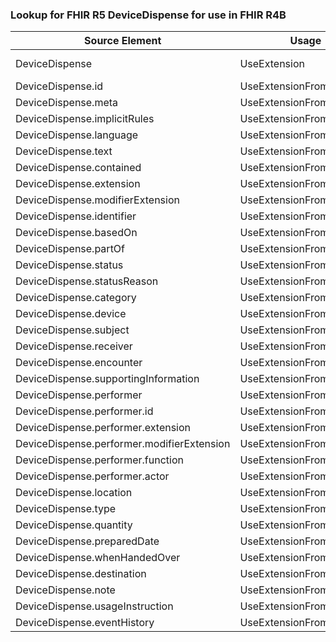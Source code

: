 ### Lookup for FHIR R5 DeviceDispense for use in FHIR R4B

| Source Element | Usage | Target |
| -------------- | ----- | ------ |
| DeviceDispense | UseExtension | http://hl7.org/fhir/5.0/StructureDefinition/extension-DeviceDispense |
| DeviceDispense.id | UseExtensionFromAncestor | - |
| DeviceDispense.meta | UseExtensionFromAncestor | - |
| DeviceDispense.implicitRules | UseExtensionFromAncestor | - |
| DeviceDispense.language | UseExtensionFromAncestor | - |
| DeviceDispense.text | UseExtensionFromAncestor | - |
| DeviceDispense.contained | UseExtensionFromAncestor | - |
| DeviceDispense.extension | UseExtensionFromAncestor | - |
| DeviceDispense.modifierExtension | UseExtensionFromAncestor | - |
| DeviceDispense.identifier | UseExtensionFromAncestor | - |
| DeviceDispense.basedOn | UseExtensionFromAncestor | - |
| DeviceDispense.partOf | UseExtensionFromAncestor | - |
| DeviceDispense.status | UseExtensionFromAncestor | - |
| DeviceDispense.statusReason | UseExtensionFromAncestor | - |
| DeviceDispense.category | UseExtensionFromAncestor | - |
| DeviceDispense.device | UseExtensionFromAncestor | - |
| DeviceDispense.subject | UseExtensionFromAncestor | - |
| DeviceDispense.receiver | UseExtensionFromAncestor | - |
| DeviceDispense.encounter | UseExtensionFromAncestor | - |
| DeviceDispense.supportingInformation | UseExtensionFromAncestor | - |
| DeviceDispense.performer | UseExtensionFromAncestor | - |
| DeviceDispense.performer.id | UseExtensionFromAncestor | - |
| DeviceDispense.performer.extension | UseExtensionFromAncestor | - |
| DeviceDispense.performer.modifierExtension | UseExtensionFromAncestor | - |
| DeviceDispense.performer.function | UseExtensionFromAncestor | - |
| DeviceDispense.performer.actor | UseExtensionFromAncestor | - |
| DeviceDispense.location | UseExtensionFromAncestor | - |
| DeviceDispense.type | UseExtensionFromAncestor | - |
| DeviceDispense.quantity | UseExtensionFromAncestor | - |
| DeviceDispense.preparedDate | UseExtensionFromAncestor | - |
| DeviceDispense.whenHandedOver | UseExtensionFromAncestor | - |
| DeviceDispense.destination | UseExtensionFromAncestor | - |
| DeviceDispense.note | UseExtensionFromAncestor | - |
| DeviceDispense.usageInstruction | UseExtensionFromAncestor | - |
| DeviceDispense.eventHistory | UseExtensionFromAncestor | - |
